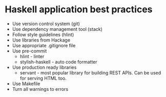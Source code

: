# Haskell application best practices

* Use version control system (git)
* Use dependency management tool (stack)
* Follow style guidelines (hlint)
* Use libraries from Hackage
* Use appropriate .gitignore file
* Use pre-commit
  * hlint           - linter
  * stylish-haskell - auto code formatter
* Use production ready libraries
  * servant - most popular library for building REST APIs.
    Can be used for serving HTML too.
* Use Makefile
* Turn all warnings to errors
